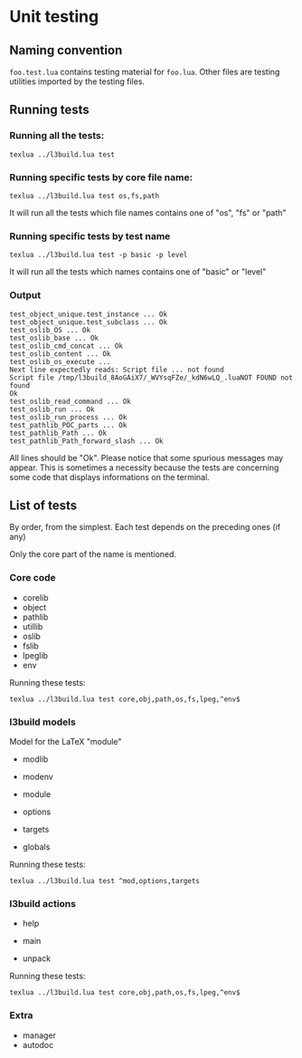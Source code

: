# Unit testing

## Naming convention

`foo.test.lua` contains testing material for `foo.lua`.
Other files are testing utilities imported by the testing files.

## Running tests

### Running all the tests:

```texlua ../l3build.lua test```

### Running specific tests by core file name:

```texlua ../l3build.lua test os,fs,path```

It will run all the tests which file names contains one of
"os", "fs" or "path"

### Running specific tests by test name

```texlua ../l3build.lua test -p basic -p level```

It will run all the tests which names contains one of
"basic" or "level"

### Output

```
test_object_unique.test_instance ... Ok
test_object_unique.test_subclass ... Ok
test_oslib_OS ... Ok
test_oslib_base ... Ok
test_oslib_cmd_concat ... Ok
test_oslib_content ... Ok
test_oslib_os_execute ... 
Next line expectedly reads: Script file ... not found
Script file /tmp/l3build_8AoGAiX7/_WVYsqFZe/_kdN6wLQ_.luaNOT FOUND not found
Ok
test_oslib_read_command ... Ok
test_oslib_run ... Ok
test_oslib_run_process ... Ok
test_pathlib_POC_parts ... Ok
test_pathlib_Path ... Ok
test_pathlib_Path_forward_slash ... Ok
```

All lines should be "Ok".
Please notice that some spurious messages may appear.
This is sometimes a necessity because the tests are concerning some code that displays informations on the terminal.


## List of tests

By order, from the simplest.
Each test depends on the preceding ones (if any)

Only the core part of the name is mentioned.

### Core code

* corelib
* object
* pathlib
* utillib
* oslib
* fslib
* lpeglib
* env

Running these tests:

```texlua ../l3build.lua test core,obj,path,os,fs,lpeg,^env$```

### l3build models

Model for the LaTeX "module"

* modlib
* modenv
* module

* options
* targets

* globals

Running these tests:

```texlua ../l3build.lua test ^mod,options,targets```

### l3build actions

* help
* main

* unpack

Running these tests:

```texlua ../l3build.lua test core,obj,path,os,fs,lpeg,^env$```

### Extra

* manager
* autodoc
